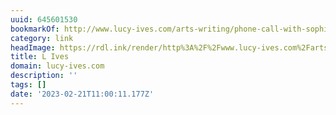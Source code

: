 ```yaml
---
uuid: 645601530
bookmarkOf: http://www.lucy-ives.com/arts-writing/phone-call-with-sophie-calle
category: link
headImage: https://rdl.ink/render/http%3A%2F%2Fwww.lucy-ives.com%2Farts-writing%2Fphone-call-with-sophie-calle
title: L Ives
domain: lucy-ives.com
description: ''
tags: []
date: '2023-02-21T11:00:11.177Z'
---
```



